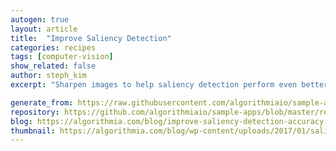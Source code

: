 ```yaml
---
autogen: true
layout: article
title:  "Improve Saliency Detection"
categories: recipes
tags: [computer-vision]
show_related: false
author: steph_kim
excerpt: "Sharpen images to help saliency detection perform even better"

generate_from: https://raw.githubusercontent.com/algorithmiaio/sample-apps/master/recipes/saliency/README.md
repository: https://github.com/algorithmiaio/sample-apps/blob/master/recipes/saliency/
blog: https://algorithmia.com/blog/improve-saliency-detection-accuracy
thumbnail: https://algorithmia.com/blog/wp-content/uploads/2017/01/saliency-detection-algorithm.jpg
---
```

